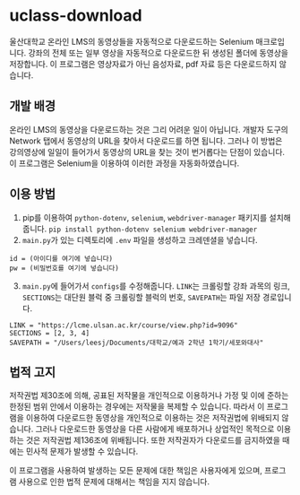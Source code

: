 # uclass-download
울산대학교 온라인 LMS의 동영상들을 자동적으로 다운로드하는 Selenium 매크로입니다. 강좌의 전체 또는 일부 영상을 자동적으로 다운로드한 뒤 생성된 폴더에 동영상을 저장합니다. 이 프로그램은 영상자료가 아닌 음성자료, pdf 자료 등은 다운로드하지 않습니다.

## 개발 배경
온라인 LMS의 동영상을 다운로드하는 것은 그리 어려운 일이 아닙니다. 개발자 도구의 Network 탭에서 동영상의 URL을 찾아서 다운로드를 하면 됩니다. 그러나 이 방법은 강의영상에 일일이 들어가서 동영상의 URL을 찾는 것이 번거롭다는 단점이 있습니다. 이 프로그램은 Selenium을 이용하여 이러한 과정을 자동화하였습니다.

## 이용 방법
1. pip를 이용하여 `python-dotenv`, `selenium`, `webdriver-manager` 패키지를 설치해줍니다.
`pip install python-dotenv selenium webdriver-manager`
2. `main.py`가 있는 디렉토리에 `.env` 파일을 생성하고 크레덴셜을 넣습니다.
```
id = (아이디를 여기에 넣습니다)
pw = (비밀번호를 여기에 넣습니다)
```
3. `main.py`에 들어가서 `configs`를 수정해줍니다. `LINK`는 크롤링할 강좌 과목의 링크, `SECTIONS`는 대단원 블럭 중 크롤링할 블럭의 번호, `SAVEPATH`는 파일 저장 경로입니다.
```
LINK = "https://lcme.ulsan.ac.kr/course/view.php?id=9096"
SECTIONS = [2, 3, 4]
SAVEPATH = "/Users/leesj/Documents/대학교/예과 2학년 1학기/세포와대사"
```

## 법적 고지
저작권법 제30조에 의해, 공표된 저작물을 개인적으로 이용하거나 가정 및 이에 준하는 한정된 범위 안에서 이용하는 경우에는 저작물을 복제할 수 있습니다. 따라서 이 프로그램을 이용하여 다운로드한 동영상을 개인적으로 이용하는 것은 저작권법에 위배되지 않습니다. 그러나 다운로드한 동영상을 다른 사람에게 배포하거나 상업적인 목적으로 이용하는 것은 저작권법 제136조에 위배됩니다. 또한 저작권자가 다운로드를 금지하였을 때에는 민사적 문제가 발생할 수 있습니다.

이 프로그램을 사용하여 발생하는 모든 문제에 대한 책임은 사용자에게 있으며, 프로그램 사용으로 인한 법적 문제에 대해서는 책임을 지지 않습니다.